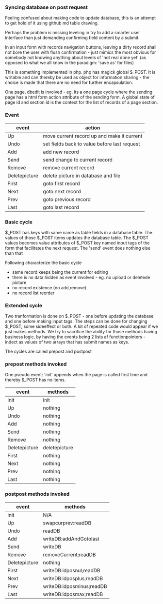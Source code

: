 ### Syncing database on post request

Feeling confused about making code to update database, this is an attempt to get hold of it using github md table drawing.

Perhaps the problem is missing leveling in try to add a smarter user interface than just demanding confirming field content by a submit.

In an input form with records navigation buttons, leaving a dirty record shall not bore the user with flush confirmation - just mimics the most obvious for somebody not knowing anything about levels of 'not real done yet' (as opposed to what we all know in the paradigm: 'save as' for files)

This is something implemented in php. php has magick global $_POST. It is writable and can thereby be used as object for information sharing - the choice is made that there are no need for further encapsulation.

One page, dbedit is involved - eg. its a one page cycle where the sending page has a html form action attribute of the sending form. A global state of page id and section id is the context for the list of records of a page section.

### Event

|event|action
|-------------|------------------------------------
|Up           |move current record up and make it current          
|Undo         |set fields back to value before last request 
|Add          |add new record 
|Send         |send change to current record
|Remove       |remove current record 
|Deletepicture|delete picture in database and file 
|First        |goto first record 
|Next         |goto next record
|Prev         |goto previous record 
|Last         |goto last record 


### Basic cycle

$_POST has keys with same name as table fields in a database table. The values of those $_POST items updates the database table. The $_POST values becomes value attributes of $_POST key named input tags of the form that facilitates the next request. The 'send' event does nothing else than that

Following characterize the basic cycle

- same record keeps being the current for editing
- there is no data hidden as event involved - eg. no upload or deletede picture
- no record existence (no add,remove)
- no record list reorder


### Extended cycle

Two tranformation is done on $_POST - one before updating the database and one before making input tags. The steps can be done for changing $_POST, some sideeffect or both.
A lot of repeated code would appear if we just makes methods. We try to sacrifice the ability for those methods having business logic, by having the events being 2 lists af functionpointers - indect as values of two arrays that has submit names as keys. 

The cycles are called prepost and postpost

### prepost methods invoked

One pseudo event: 'init' appends when the page is called first time and thereby $_POST has no items.


|event|methods
|-------------|---------
|init         |init
|Up           |nothing
|Undo         |nothing
|Add          |nothing
|Send         |nothing
|Remove       |nothing
|Deletepicture|deletepicture
|First        |nothing
|Next         |nothing
|Prev         |nothing
|Last         |nothing

### postpost methods invoked

|event|methods
|-------------|------------------------------------
|init         |N/A
|Up           |swapcurprev:readDB
|Undo         |readDB
|Add          |writeDB:addAndGotolast
|Send         |writeDB
|Remove       |removeCurrent;readDB
|Deletepicture|nothing
|First        |writeDB:idposnul;readDB
|Next         |writeDB:idposplus;readDB
|Prev         |writeDB:idposminus;readDB
|Last         |writeDB:idposmax;readDB

